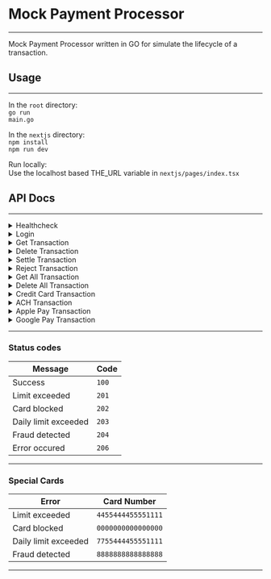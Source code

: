 # Mock Payment Processor
<hr />

Mock Payment Processor written in GO for simulate the lifecycle of a transaction.

## Usage
<hr />

In the <code>root</code> directory: <br>
<code>go run main.go</code>

In the <code>nextjs</code> directory: <br>
<code>npm install</code> <br>
<code>npm run dev</code>

Run locally: <br>
Use the localhost based THE_URL variable in <code>nextjs/pages/index.tsx</code> <br>

## API Docs
<hr />

<details>
<summary> Healthcheck </summary>

*Informs about the API's condition*

> Request Method: `GET` <br>
> Request URL: `/healthcheck`
</details>

<details>
<summary> Login </summary>

*Retrieve the access token*

> Request Method: `GET` <br>
> Request URL: `/login`
</details>

<details>
<summary> Get Transaction </summary>

*Retrieve a transaction by ID*

> Request Method: `GET` <br>
> Request URL: `/api/transaction/{id}`
</details>

<details>
<summary> Delete Transaction </summary>

*Delete a transaction by ID*

> Request Method: `DELETE` <br>
> Request URL: `/api/transaction/{id}`
</details>

<details>
<summary> Settle Transaction </summary>

*Set the transaction status to settled*

> Request Method: `POST` <br>
> Request URL: `/api/transaction/{id}/settle`
</details>

<details>
<summary> Reject Transaction </summary>

*Set the transaction status to rejected*

> Request Method: `POST` <br>
> Request URL: `/api/transaction/{id}/reject`
</details>

<details>
<summary> Get All Transaction </summary>

*Retrieve all transactions*

> Request Method: `GET` <br>
> Request URL: `/api/transactions`
</details>

<details>
<summary> Delete All Transaction </summary>

*Delete all transactions*

> Request Method: `DELETE` <br>
> Request URL: `/api/transactions`
</details>

<details>
<summary> Credit Card Transaction </summary>

*Create a credit card transaction*

> Request Method: `POST` <br>
> Request URL: `/api/transaction/creditcard`

| Plugin          | Type     | Description           | Required |
| --------------- | -------- | --------------------- | -------- |
| amount          | `uint64` | Amount                | `true`   |
| payment_method  | `object` | Method of the payment | `true`   |
| billing_address | `object` | Address of costumer   | `true`   |

*Example request*

```json
{
  "amount": int,
  "payment_method": {
    "credit_card": {
      "card_number": string,
      "holder_name": string,
      "exp_date": string,
      "cvc": string
    }
  },
  "billing_address": {
    "first_name": string,
    "last_name": string,
    "postal_code": string,
    "city": string,
    "address_line_1": string,
    "email": string,
    "phone": string
  }
}
```
</details>

<details>
<summary> ACH Transaction </summary>

*Create an ach transaction*

> Request Method: `POST` <br>
> Request URL: `/api/transaction/ach`

| Plugin          | Type     | Description           | Required |
| --------------- | -------- | --------------------- | -------- |
| amount          | `uint64` | Amount                | `true`   |
| payment_method  | `object` | Method of the payment | `true`   |
| billing_address | `object` | Address of costumer   | `true`   |

*Example request*

```json
{
  "amount": int,
  "payment_method": {
    "ach": {
      "account_type": string,
      "account_number": string,
      "routing_number": string,
      "sec_code": string
    }
  },
  "billing_address": {
    "first_name": string,
    "last_name": string,
    "postal_code": string,
    "city": string,
    "address_line_1": string,
    "email": string,
    "phone": string
  }
}
```
</details>

<details>
<summary> Apple Pay Transaction </summary>

*Create an applepay  transaction*

> Request Method: `POST` <br>
> Request URL: `/api/transaction/applepay`

| Plugin          | Type     | Description           | Required |
| --------------- | -------- | --------------------- | -------- |
| amount          | `uint64` | Amount                | `true`   |
| payment_method  | `object` | Method of the payment | `true`   |
| billing_address | `object` | Address of costumer   | `true`   |

*Example request*

```json
{
  "amount": int,
  "payment_method": {
    "apple_pay": {
      "payment_token": {
        "identifier": string,
        "payment_data": string
      }
    }
  },
  "billing_address": {
    "first_name": string,
    "last_name": string,
    "postal_code": string,
    "city": string,
    "address_line_1": string,
    "email": string,
    "phone": string
  }
}
```
</details>

<details>
<summary> Google Pay Transaction </summary>

*Create an googlepay  transaction*

> Request Method: `POST` <br>
> Request URL: `/api/transaction/googlepay`

| Plugin          | Type     | Description           | Required |
| --------------- | -------- | --------------------- | -------- |
| amount          | `uint64` | Amount                | `true`   |
| payment_method  | `object` | Method of the payment | `true`   |
| billing_address | `object` | Address of costumer   | `true`   |

*Example request*

```json
{
  "amount": int,
  "payment_method": {
    "google_pay": {
      "encrypted_payment": {
        "payment_id": string,
        "payment_data": string
      }
    }
  },
  "billing_address": {
    "first_name": string,
    "last_name": string,
    "postal_code": string,
    "city": string,
    "address_line_1": string,
    "email": string,
    "phone": string
  }
}
```
</details>

<hr />

### Status codes

| Message              | Code  |
| -------------------- | ----- |
| Success              | `100` |
| Limit exceeded       | `201` |
| Card blocked         | `202` |
| Daily limit exceeded | `203` |
| Fraud detected       | `204` |
| Error occured        | `206` |

<hr />

### Special Cards

| Error              | Card Number  |
| -------------------- | ----- |
| Limit exceeded       | `4455444455551111` |
| Card blocked         | `0000000000000000` |
| Daily limit exceeded | `7755444455551111` |
| Fraud detected       | `8888888888888888` |

<hr />
